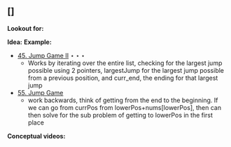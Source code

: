 ## []
**Lookout for:**

**Idea:**
**Example:**
* [45. Jump Game II](https://leetcode.com/problems/jump-game-ii/description/) $\star \star \star$
	* Works by iterating over the entire list, checking for the largest jump possible using 2 pointers, largestJump for the largest jump possible from a previous position, and curr_end, the ending for that largest jump
* [55. Jump Game](https://leetcode.com/problems/jump-game/description/)
	* work backwards, think of getting from the end to the beginning. If we can go from currPos from lowerPos+nums[lowerPos], then can then solve for the sub problem of getting to lowerPos in the first place

**Conceptual videos:**
